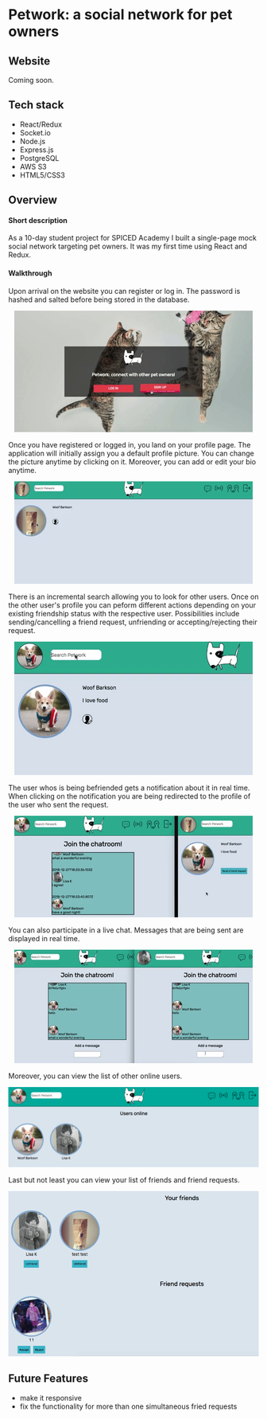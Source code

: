 # Petwork: a social network for pet owners

Website
--------
Coming soon.

Tech stack
-------- 
- React/Redux
- Socket.io
- Node.js
- Express.js
- PostgreSQL
- AWS S3
- HTML5/CSS3

Overview
--------
#### Short description 
As a 10-day student project for SPICED Academy I built a single-page mock social network targeting pet owners. It was my first time using React and Redux.

#### Walkthrough
Upon arrival on the website you can register or log in. The password is hashed and salted before being stored in the database.

<p align="center">
  <img src="preview1.gif"/>
</p>

Once you have registered or logged in, you land on your profile page. The application will initially assign you a default profile picture. You can change the picture anytime by clicking on it. Moreover, you can add or edit your bio anytime.

<p align="center">
  <img src="preview2.gif"/>
</p>

There is an incremental search allowing you to look for other users. Once on the other user's profile you can peform different actions depending on your existing friendship status with the respective user. Possibilities include sending/cancelling a friend request, unfriending or accepting/rejecting their request.
<p align="center">
  <img src="preview3.gif"/>
</p>

The user whos is being befriended gets a notification about it in real time. When clicking on the notification you are being redirected to the profile of the user who sent the request.
<p align="center">
  <img src="preview6.gif"/>
</p>

You can also participate in a live chat. Messages that are being sent are displayed in real time.

<p align="center">
  <img src="preview5.gif"/>
</p>

Moreover, you can view the list of other online users.
<p align="center">
  <img src="preview4.png"/>
</p>

Last but not least you can view your list of friends and friend requests.
<p align="center">
  <img src="preview7.png"/>
</p>


Future Features
----------

- make it responsive
- fix the functionality for more than one simultaneous fried requests
